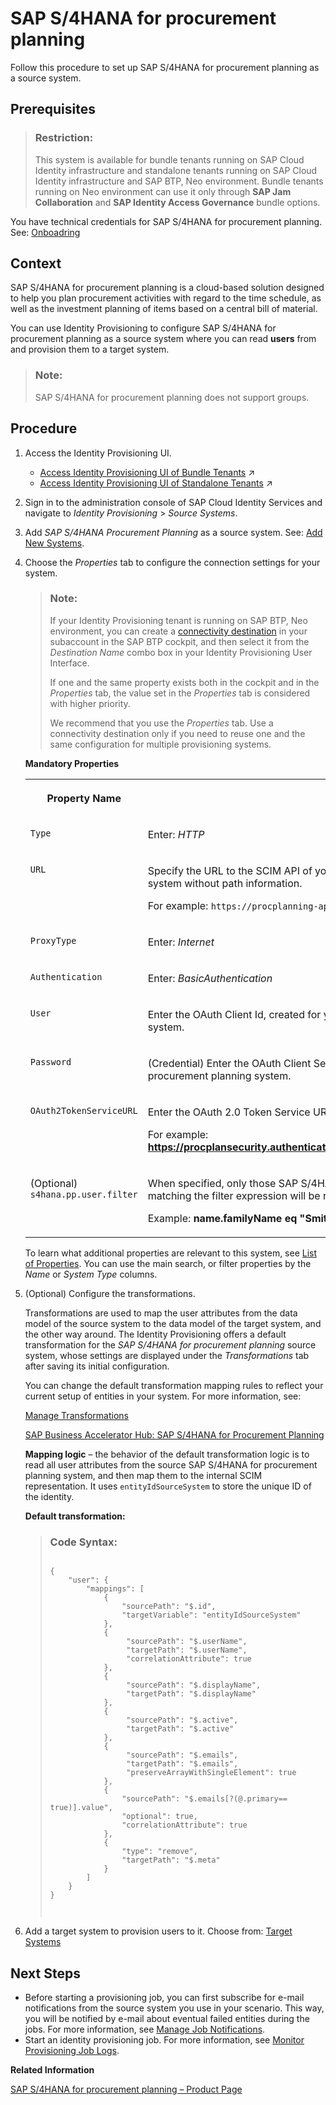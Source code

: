 <!-- loio0966e75b4110490cbf112c4081de442a -->

# SAP S/4HANA for procurement planning

Follow this procedure to set up SAP S/4HANA for procurement planning as а source system.



<a name="loio0966e75b4110490cbf112c4081de442a__prereq_gfl_gvx_rdb"/>

## Prerequisites

> ### Restriction:  
> This system is available for bundle tenants running on SAP Cloud Identity infrastructure and standalone tenants running on SAP Cloud Identity infrastructure and SAP BTP, Neo environment. Bundle tenants running on Neo environment can use it only through **SAP Jam Collaboration** and **SAP Identity Access Governance** bundle options.

You have technical credentials for SAP S/4HANA for procurement planning. See: [Onboadring](https://help.sap.com/viewer/aad8ff6e4e0c404591864a751c877d34/latest/en-US/4344697196ae452cbbea665b504da809.html) 



## Context

SAP S/4HANA for procurement planning is a cloud-based solution designed to help you plan procurement activities with regard to the time schedule, as well as the investment planning of items based on a central bill of material.

You can use Identity Provisioning to configure SAP S/4HANA for procurement planning as a source system where you can read **users** from and provision them to a target system.

> ### Note:  
> SAP S/4HANA for procurement planning does not support groups.



## Procedure

1.  Access the Identity Provisioning UI.

    -   [Access Identity Provisioning UI of Bundle Tenants](https://help.sap.com/viewer/f48e822d6d484fa5ade7dda78b64d9f5/Cloud/en-US/7ab5884ffbc44461a57622d2f633e57c.html "Access the Identity Provisioning UI when the service is bundled as part of an SAP cloud solution's license.") :arrow_upper_right:
    -   [Access Identity Provisioning UI of Standalone Tenants](https://help.sap.com/viewer/f48e822d6d484fa5ade7dda78b64d9f5/Cloud/en-US/61fd82ed48ab42b2bc74626926c1722c.html "Access the Identity Provisioning user interface as a standalone product.") :arrow_upper_right:

2.  Sign in to the administration console of SAP Cloud Identity Services and navigate to *Identity Provisioning* \> *Source Systems*.

3.  Add *SAP S/4HANA Procurement Planning* as a source system. See: [Add New Systems](Operation-Guide/add-new-systems-bd214dc.md).

4.  Choose the *Properties* tab to configure the connection settings for your system.

    > ### Note:  
    > If your Identity Provisioning tenant is running on SAP BTP, Neo environment, you can create a [connectivity destination](https://help.sap.com/viewer/cca91383641e40ffbe03bdc78f00f681/Cloud/en-US/72696d6d06c0490394ac3069da600278.html) in your subaccount in the SAP BTP cockpit, and then select it from the *Destination Name* combo box in your Identity Provisioning User Interface.
    > 
    > If one and the same property exists both in the cockpit and in the *Properties* tab, the value set in the *Properties* tab is considered with higher priority.
    > 
    > We recommend that you use the *Properties* tab. Use a connectivity destination only if you need to reuse one and the same configuration for multiple provisioning systems.

    **Mandatory Properties**


    <table>
    <tr>
    <th valign="top">

    Property Name
    
    </th>
    <th valign="top">

    Value
    
    </th>
    </tr>
    <tr>
    <td valign="top">
    
    `Type`
    
    </td>
    <td valign="top">
    
    Enter: *HTTP*
    
    </td>
    </tr>
    <tr>
    <td valign="top">
    
    `URL`
    
    </td>
    <td valign="top">
    
    Specify the URL to the SCIM API of your SAP S/4HANA for procurement planning system without path information.

    For example: `https://procplanning-api.cfapps.eu10.hana.ondemand.com`
    
    </td>
    </tr>
    <tr>
    <td valign="top">
    
    `ProxyType`
    
    </td>
    <td valign="top">
    
    Enter: *Internet* 
    
    </td>
    </tr>
    <tr>
    <td valign="top">
    
    `Authentication`
    
    </td>
    <td valign="top">
    
    Enter: *BasicAuthentication* 
    
    </td>
    </tr>
    <tr>
    <td valign="top">
    
    `User`
    
    </td>
    <td valign="top">
    
    Enter the OAuth Client Id, created for your SAP S/4HANA for procurement planning system.
    
    </td>
    </tr>
    <tr>
    <td valign="top">
    
    `Password`
    
    </td>
    <td valign="top">
    
    \(Credential\) Enter the OAuth Client Secret, created for your SAP S/4HANA for procurement planning system.
    
    </td>
    </tr>
    <tr>
    <td valign="top">
    
    `OAuth2TokenServiceURL`
    
    </td>
    <td valign="top">
    
    Enter the OAuth 2.0 Token Service URL.

    For example: **https://procplansecurity.authentication.eu10.hana.ondemand.com/oauth/token**
    
    </td>
    </tr>
    <tr>
    <td valign="top">
    
    \(Optional\) `s4hana.pp.user.filter`
    
    </td>
    <td valign="top">
    
    When specified, only those SAP S/4HANA for procurement planning users matching the filter expression will be read.

    Example: **name.familyName eq "Smith" and addresses.country eq "US"**
    
    </td>
    </tr>
    </table>
    
    To learn what additional properties are relevant to this system, see [List of Properties](list-of-properties-d6f3577.md). You can use the main search, or filter properties by the *Name* or *System Type* columns.

5.  \(Optional\) Configure the transformations.

    Transformations are used to map the user attributes from the data model of the source system to the data model of the target system, and the other way around. The Identity Provisioning offers a default transformation for the *SAP S/4HANA for procurement planning* source system, whose settings are displayed under the *Transformations* tab after saving its initial configuration.

    You can change the default transformation mapping rules to reflect your current setup of entities in your system. For more information, see:

    [Manage Transformations](Operation-Guide/manage-transformations-2d0fbe5.md)

    [SAP Business Accelerator Hub: SAP S/4HANA for Procurement Planning](https://api.sap.com/api/SCIMService/overview)

    **Mapping logic** – the behavior of the default transformation logic is to read all user attributes from the source SAP S/4HANA for procurement planning system, and then map them to the internal SCIM representation. It uses `entityIdSourceSystem` to store the unique ID of the identity.

    **Default transformation:**

    > ### Code Syntax:  
    > ```
    > 
    > {
    >     "user": {
    >         "mappings": [
    >             {
    >                 "sourcePath": "$.id",
    >                 "targetVariable": "entityIdSourceSystem"
    >             },
    >             {
    >                  "sourcePath": "$.userName",
    >                  "targetPath": "$.userName",
    >                  "correlationAttribute": true
    >             },
    >             {
    >                  "sourcePath": "$.displayName",
    >                  "targetPath": "$.displayName"
    >             },
    >             {
    >                  "sourcePath": "$.active",
    >                  "targetPath": "$.active"
    >             },
    >             {
    >                  "sourcePath": "$.emails",
    >                  "targetPath": "$.emails",
    >                  "preserveArrayWithSingleElement": true
    >             },
    >             {
    >                 "sourcePath": "$.emails[?(@.primary== true)].value",
    >                 "optional": true,
    >                 "correlationAttribute": true
    >             },
    >             {
    >                 "type": "remove",
    >                 "targetPath": "$.meta"
    >             }
    >         ]
    >     }
    > }
    > 
    > 
    > 
    > ```

6.  Add a target system to provision users to it. Choose from: [Target Systems](target-systems-ab3f641.md)




<a name="loio0966e75b4110490cbf112c4081de442a__postreq_gpc_lrj_p1b"/>

## Next Steps

-   Before starting a provisioning job, you can first subscribe for e-mail notifications from the source system you use in your scenario. This way, you will be notified by e-mail about eventual failed entities during the jobs. For more information, see [Manage Job Notifications](Monitoring-and-Reporting/manage-job-notifications-d055bc2.md).
-   Start an identity provisioning job. For more information, see [Monitor Provisioning Job Logs](Monitoring-and-Reporting/monitor-provisioning-job-logs-e5b5176.md).

**Related Information**  


[SAP S/4HANA for procurement planning – Product Page](https://help.sap.com/viewer/product/SAP_PROCUREMENT_PLANNING/latest/en-US)

